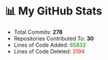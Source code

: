 # 📊 My GitHub Stats

- Total Commits: **278**
- Repositories Contributed To: **30**
- Lines of Code Added: <span style="color:green">65832</span>
- Lines of Code Deleted: <span style="color:red">3194</span>